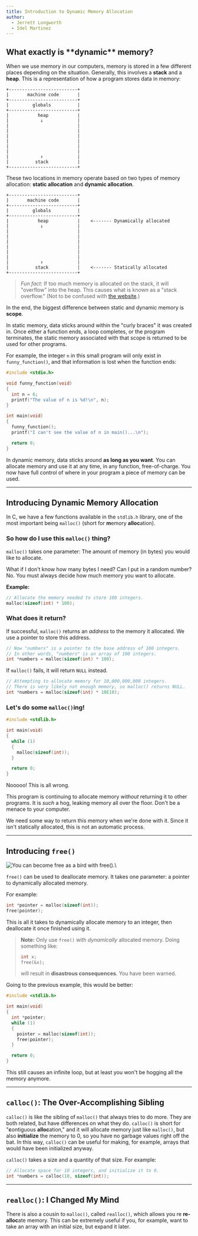 ```yaml
---
title: Introduction to Dynamic Memory Allocation
author:
  - Jerrett Longworth
  - Idel Martinez
---
```


## What exactly is \*\*dynamic\*\* memory?

When we use memory in our computers, memory is stored in a few different places depending on the situation. Generally, this involves a **stack** and a **heap**. This is a representation of how a program stores data in memory:

```
+--------------------------+
|       machine code       |
+--------------------------+
|         globals          |
+--------------------------+
|           heap           |
|            ↓             |
|                          |
|                          |
|                          |
|                          |
|                          |
|                          |
|            ↑             |
|          stack           |
+--------------------------+
```

These two locations in memory operate based on two types of memory allocation: **static allocation** and **dynamic allocation**.

```
+--------------------------+
|       machine code       |
+--------------------------+
|         globals          |
+--------------------------+
|           heap           |    <------- Dynamically allocated
|            ↓             |
|                          |
|                          |
|                          |
|                          |
|                          |
|                          |
|            ↑             |
|          stack           |    <------- Statically allocated
+--------------------------+
```

> *Fun fact:* If too much memory is allocated on the stack, it will "overflow" into the heap. This causes what is known as a "stack overflow." (Not to be confused with [the website](https://stackoverflow.com).)

In the end, the biggest difference between static and dynamic memory is **scope**.

In <span class="underline">static memory</span>, data sticks around within the "curly braces" it was created in. Once either a function ends, a loop completes, or the program terminates, the static memory associated with that scope is returned to be used for other programs.

For example, the integer `n` in this small program will only exist in `funny_function()`, and that information is lost when the function ends:

``` c
#include <stdio.h>

void funny_function(void)
{
  int n = 6;
  printf("The value of n is %d!\n", n);
}

int main(void)
{
  funny_function();
  printf("I can't see the value of n in main()...\n");

  return 0;
}
```

In <span class="underline">dynamic memory</span>, data sticks around **as long as you want**. You can allocate memory and use it at any time, in any function, free-of-charge. You now have full control of where in your program a piece of memory can be used.

---

## Introducing Dynamic Memory Allocation

In C, we have a few functions available in the `stdlib.h` library, one of the most important being `malloc()` (short for **m**emory **alloc**ation).

### So how do I use this `malloc()` thing?

`malloc()` takes one parameter: The amount of memory (in bytes) you would like to allocate.

What if I don't know how many bytes I need? Can I put in a random number? No. You must always decide how much memory you want to allocate.

**Example:**

``` c
// Allocate the memory needed to store 100 integers.
malloc(sizeof(int) * 100);
```

### What does it return?

If successful, `malloc()` returns an *address* to the memory it allocated. We use a pointer to store this address.

``` c
// Now "numbers" is a pointer to the base address of 100 integers.
// In other words, "numbers" is an array of 100 integers.
int *numbers = malloc(sizeof(int) * 100);
```

If `malloc()` fails, it will return `NULL` instead.

``` c
// Attempting to allocate memory for 10,000,000,000 integers.
// There is very likely not enough memory, so malloc() returns NULL.
int *numbers = malloc(sizeof(int) * 10E10);
```

### Let's do some `malloc()`ing!

``` c
#include <stdlib.h>

int main(void)
{
  while (1)
  {
    malloc(sizeof(int));
  }

  return 0;
}
```

Nooooo! This is all wrong.

This program is continuing to allocate memory *without* returning it to other programs. It is *such* a hog, leaking memory all over the floor. Don't be a menace to your computer.

We need some way to return this memory when we're done with it. Since it isn't statically allocated, this is not an automatic process.

---

## Introducing `free()`

![You can become free as a bird with `free()`.](img/free.jpg)\

`free()` can be used to deallocate memory. It takes one parameter: a pointer to dynamically allocated memory.

For example:

``` c
int *pointer = malloc(sizeof(int));
free(pointer);
```

This is all it takes to dynamically allocate memory to an integer, then deallocate it once finished using it.

> **Note:** Only use `free()` with *dynamically* allocated memory. Doing something like:
>
> ``` c
> int x;
> free(&x);
> ```
> 
> will result in **disastrous consequences**. You have been warned.

Going to the previous example, this would be better:

``` c
#include <stdlib.h>

int main(void)
{
  int *pointer;
  while (1)
  {
    pointer = malloc(sizeof(int));
    free(pointer);
  }

  return 0;
}
```

This still causes an infinite loop, but at least you won't be hogging all the memory anymore.

---

## `calloc()`: The Over-Accomplishing Sibling

`calloc()` is like the sibling of `malloc()` that always tries to do more. They are both related, but have differences on what they do. `calloc()` is short for "**c**ontiguous **alloc**ation," and it will allocate memory just like `malloc()`, but also **initialize** the memory to 0, so you have no garbage values right off the bat. In this way, `calloc()` can be useful for making, for example, arrays that would have been initialized anyway.

`calloc()` takes a size and a quantity of that size. For example:

``` c
// Allocate space for 10 integers, and initialize it to 0.
int *numbers = calloc(10, sizeof(int));
```

---

## `realloc()`: I Changed My Mind

There is also a cousin to `malloc()`, called `realloc()`, which allows you re **re-alloc**ate memory. This can be extremely useful if you, for example, want to take an array with an initial size, but expand it later.